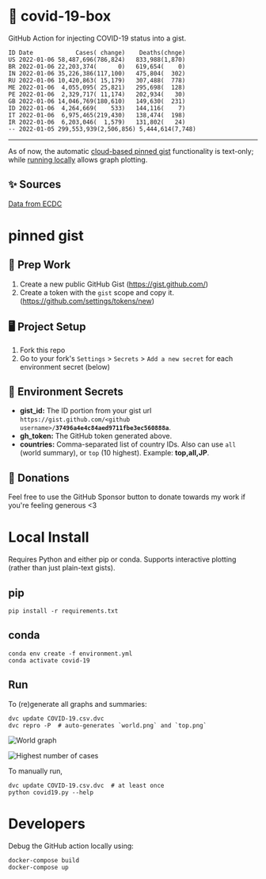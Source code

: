 # 🏥 covid-19-box

GitHub Action for injecting COVID-19 status into a gist.

```
ID Date            Cases( change)    Deaths(chnge)
US 2022-01-06 58,487,696(786,824)   833,988(1,870)
BR 2022-01-06 22,203,374(      0)   619,654(    0)
IN 2022-01-06 35,226,386(117,100)   475,804(  302)
RU 2022-01-06 10,420,863( 15,179)   307,488(  778)
ME 2022-01-06  4,055,095( 25,821)   295,698(  128)
PE 2022-01-06  2,329,717( 11,174)   202,934(   30)
GB 2022-01-06 14,046,769(180,610)   149,630(  231)
ID 2022-01-06  4,264,669(    533)   144,116(    7)
IT 2022-01-06  6,975,465(219,430)   138,474(  198)
IR 2022-01-06  6,203,046(  1,579)   131,802(   24)
-- 2022-01-05 299,553,939(2,506,856) 5,444,614(7,748)
```

---

As of now, the automatic [cloud-based pinned gist](#pinned-gist) functionality is text-only;
while [running locally](#local-install) allows graph plotting.

## ✨ Sources

[Data from ECDC](https://www.ecdc.europa.eu/en/publications-data/download-todays-data-geographic-distribution-covid-19-cases-worldwide)

# pinned gist

## 🎒 Prep Work
1. Create a new public GitHub Gist (https://gist.github.com/)
1. Create a token with the `gist` scope and copy it. (https://github.com/settings/tokens/new)

## 🖥 Project Setup
1. Fork this repo
1. Go to your fork's `Settings` > `Secrets` > `Add a new secret` for each environment secret (below)

## 🤫 Environment Secrets
- **gist_id:** The ID portion from your gist url `https://gist.github.com/<github username>/`**`37496a4e4c84aed9711fbe3ec560888a`**.
- **gh_token:** The GitHub token generated above.
- **countries:** Comma-separated list of country IDs. Also can use `all` (world summary), or `top` (10 highest). Example: **top,all,JP**.

## 💸 Donations

Feel free to use the GitHub Sponsor button to donate towards my work if you're feeling generous <3

# Local Install

Requires Python and either pip or conda. Supports interactive plotting (rather than just plain-text gists).

## pip

```
pip install -r requirements.txt
```

## conda

```
conda env create -f environment.yml
conda activate covid-19
```

## Run

To (re)generate all graphs and summaries:

```
dvc update COVID-19.csv.dvc
dvc repro -P  # auto-generates `world.png` and `top.png`
```

![World graph](world.png)

![Highest number of cases](top.png)

To manually run,

```
dvc update COVID-19.csv.dvc  # at least once
python covid19.py --help
```

# Developers

Debug the GitHub action locally using:

```
docker-compose build
docker-compose up
```

